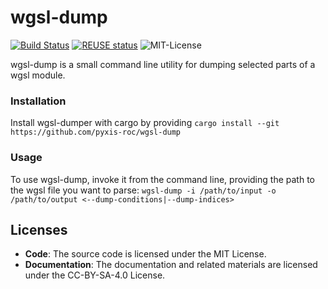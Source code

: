 <!--
SPDX-FileCopyrightText: 2024 University of Rochester

SPDX-License-Identifier: CC-BY-SA-4.0
-->


# wgsl-dump
[![Build Status]][actions] [![REUSE status]][reuse] ![MIT-License] 

[Build Status]: https://github.com/pyxis-roc/wgsl-dump/actions/workflows/rust.yml/badge.svg
[actions]: https://github.com/pyxis-roc/wgsl-dump/actions/test
[REUSE status]: https://api.reuse.software/badge/github.com/pyxis-roc/wgsl-dump
[reuse]: https://api.reuse.software/info/github.com/pyxis-roc/wgsl-dump
[MIT-License]: https://img.shields.io/badge/License-MIT-blue.svg

wgsl-dump is a small command line utility for dumping selected parts of a wgsl module.

### Installation

Install wgsl-dumper with cargo by providing 
`cargo install --git https://github.com/pyxis-roc/wgsl-dump`

### Usage

To use wgsl-dump, invoke it from the command line, providing the path to the wgsl file you want to parse:
``wgsl-dump -i /path/to/input -o /path/to/output <--dump-conditions|--dump-indices>``

## Licenses

- **Code**: The source code is licensed under the MIT License.
- **Documentation**: The documentation and related materials are licensed under the CC-BY-SA-4.0 License.
